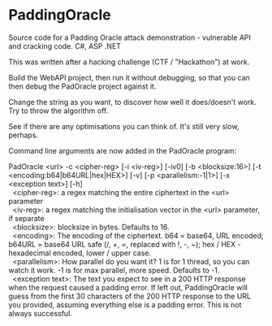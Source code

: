 # PaddingOracle
Source code for a Padding Oracle attack demonstration - vulnerable API and cracking code. C#, ASP .NET

This was written after a hacking challenge (CTF / "Hackathon") at work.

Build the WebAPI project, then run it without debugging, so that you can then debug the PadOracle project against it.

Change the string as you want, to discover how well it does/doesn't work. Try to throw the algorithm off.

See if there are any optimisations you can think of. It's still very slow, perhaps.

Command line arguments are now added in the PadOracle program:

PadOracle &lt;url> -c &lt;cipher-reg> [-i &lt;iv-reg>] [-iv0] [-b &lt;blocksize:16>] [-t &lt;encoding:b64|b64URL|hex|HEX>] [-v] [-p &lt;parallelism:-1|1>] [-x &lt;exception text&gt;] [-h]<br/>
&nbsp;&nbsp;&lt;cipher-reg>: a regex matching the entire ciphertext in the &lt;url> parameter<br/>
&nbsp;&nbsp;&lt;iv-reg>: a regex matching the initialisation vector in the &lt;url> parameter, if separate<br/>
&nbsp;&nbsp;&lt;blocksize>: blocksize in bytes. Defaults to 16.<br/>
&nbsp;&nbsp;&lt;encoding>: The encoding of the ciphertext. b64 = base64, URL encoded; b64URL = base64 URL safe (/, +, =, replaced with !, -, ~); hex / HEX - hexadecimal encoded, lower / upper case.<br/>
&nbsp;&nbsp;&lt;parallelism>: How parallel do you want it? 1 is for 1 thread, so you can watch it work. -1 is for max parallel, more speed. Defaults to -1.<br/>
&nbsp;&nbsp;&lt;exception text>: The text you expect to see in a 200 HTTP response when the request caused a padding error. If left out, PaddingOracle will guess from the first 30 characters of the 200 HTTP response to the URL you provided, assuming everything else is a padding error. This is not always successful.
    
